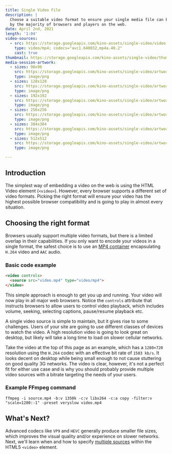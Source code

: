 ```yaml
---
title: Single Video File
description: |
  Choose a suitable video format to ensure your single media file can be played
  by the majority of browsers and players on the web.
date: April 2nd, 2021
length: '1:04'
video-sources:
  - src: https://storage.googleapis.com/kino-assets/single-video/video.mp4
    type: video/mp4; codecs="avc1.640032,mp4a.40.2"
    cast: true
thumbnail: https://storage.googleapis.com/kino-assets/single-video/thumbnail.png
media-session-artwork:
  - sizes: 96x96
    src: https://storage.googleapis.com/kino-assets/single-video/artwork-96x96.png
    type: image/png
  - sizes: 128x128
    src: https://storage.googleapis.com/kino-assets/single-video/artwork-128x128.png
    type: image/png
  - sizes: 192x192
    src: https://storage.googleapis.com/kino-assets/single-video/artwork-192x192.png
    type: image/png
  - sizes: 256x256
    src: https://storage.googleapis.com/kino-assets/single-video/artwork-256x256.png
    type: image/png
  - sizes: 384x384
    src: https://storage.googleapis.com/kino-assets/single-video/artwork-384x384.png
    type: image/png
  - sizes: 512x512
    src: https://storage.googleapis.com/kino-assets/single-video/artwork-512x512.png
    type: image/png

---
```


## Introduction

The simplest way of embedding a video on the web is using the HTML Video
element (`<video>`). However, every browser supports a different set of video
formats. Picking the right format will ensure your video has the highest
possible browser compatibility and is going to play in almost every situation.

## Choosing the right format

Browsers usually support multiple video formats, but there is a limited overlap
in their capabilities. If you only want to encode your videos in a single
format, the safest choice is to use an [MP4 container] encapsulating `H.264`
video and `AAC` audio.

### Basic code example

```html
<video controls>
  <source src="video.mp4" type="video/mp4">
</video>
```

This simple approach is enough to get you up and running. Your video will now
play in all major web browsers. Notice the `controls` attribute that instructs
browsers to allow users to control video playback, which includes volume,
seeking, selecting captions, pause/resume playback etc.

A single video source is simple to maintain, but it gives rise to some
challenges. Users of your site are going to use different classes of devices
to watch the video. A high resolution video is going to look great on desktop,
but likely will take a long time to load on slower cellular networks.

Take the video at the top of this page as an example, which has a `1280×720`
resolution using the `H.264` codec with an effective bit rate of `1503 kb/s`.
It looks decent on desktop while being small enough to not cause stuttering on
good quality 3G networks. The video is clear, however, it's not a perfect fit
for either use case and is why you should probably provide multiple video
sources with a bitrate targeting the needs of your users.

### Example FFmpeg command

```
ffmpeg -i source.mp4 -b:v 1350k -c:v libx264 -c:a copy -filter:v "scale=1280:-1" -preset veryslow video.mp4
```

## What's Next?

Advanced codecs like `VP9` and `HEVC` generally produce smaller file sizes,
which improves the visual quality and/or experience on slower networks. Next,
we'll learn when and how to specify [multiple sources] within the HTML5
`<video>` element.

[MP4 container]: https://caniuse.com/mpeg4
[multiple sources]: /multiple-sources/
